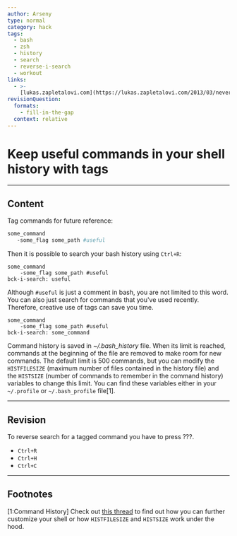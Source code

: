 ```yaml
---
author: Arseny
type: normal
category: hack
tags:
  - bash
  - zsh
  - history
  - search
  - reverse-i-search
  - workout
links:
  - >-
    [lukas.zapletalovi.com](https://lukas.zapletalovi.com/2013/03/never-lost-your-bash-history-again.html){website}
revisionQuestion:
  formats:
    - fill-in-the-gap
  context: relative
---
```


# Keep useful commands in your shell history with tags


---

## Content

Tag commands for future reference:

```bash
some_command
   -some_flag some_path #useful
```

Then it is possible to search your bash history using `Ctrl+R`:

```shell
some_command 
    -some_flag some_path #useful
bck-i-search: useful
```

Although `#useful` is just a comment in bash, you are not limited to this word. You can also just search for commands that you've used recently. Therefore, creative use of tags can save you time.

```shell
some_command
    -some_flag some_path #useful
bck-i-search: some_command
```

Command history is saved in *~/.bash_history* file. When its limit is reached, commands at the beginning of the file are removed to make room for new commands. The default limit is 500 commands, but you can modify the `HISTFILESIZE` (maximum number of files contained in the history file) and the `HISTSIZE` (number of commands to remember in the command history) variables to change this limit. You can find these variables either in your `~/.profile` or `~/.bash_profile` file[1].


---

## Revision

To reverse search for a tagged command you have to press ???.

- `Ctrl+R`
- `Ctrl+H`
- `Ctrl+C`


---

## Footnotes

[1:Command History]
Check out [this thread](https://unix.stackexchange.com/a/163406) to find out how you can further customize your shell or how `HISTFILESIZE` and `HISTSIZE` work under the hood.
